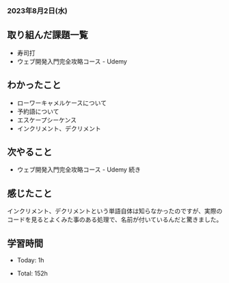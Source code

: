 ### 2023年8月2日(水)

## 取り組んだ課題一覧

- 寿司打
- ウェブ開発入門完全攻略コース - Udemy

## わかったこと

- ローワーキャメルケースについて
- 予約語について
- エスケープシーケンス
- インクリメント、デクリメント

## 次やること

- ウェブ開発入門完全攻略コース - Udemy 続き

## 感じたこと

インクリメント、デクリメントという単語自体は知らなかったのですが、実際のコードを見るとよくみた事のある処理で、名前が付いているんだと驚きました。

## 学習時間

- Today: 1h

- Total: 152h


